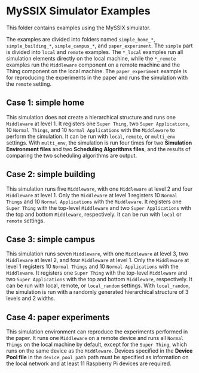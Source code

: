 # MySSIX Simulator Examples

This folder contains examples using the MySSIX simulator.

The examples are divided into folders named `simple_home_*`, `simple_building_*`, `simple_campus_*`, and `paper_experiment`. The `simple` part is divided into `local` and `remote` examples. The `*_local` examples run all simulation elements directly on the local machine, while the `*_remote` examples run the `Middleware` component on a remote machine and the Thing component on the local machine. The `paper_experiment` example is for reproducing the experiments in the paper and runs the simulation with the `remote` setting.

## Case 1: simple home

This simulation does not create a hierarchical structure and runs one `Middleware` at level 1. It registers one `Super Thing`, two `Super Applications`, 10 `Normal Things`, and 10 `Normal Applications` with the `Middleware` to perform the simulation. It can be run with `local`, `remote`, or `multi_env` settings. With `multi_env`, the simulation is run four times for two **Simulation Environment files** and two **Scheduling Algorithms files**, and the results of comparing the two scheduling algorithms are output.

## Case 2: simple building

This simulation runs five `Middleware`, with one `Middleware` at level 2 and four `Middleware` at level 1. Only the `Middleware` at level 1 registers 10 `Normal Things` and 10 `Normal Applications` with the `Middleware`. It registers one `Super Thing` with the top-level `Middleware` and two `Super Applications` with the top and bottom `Middleware`, respectively. It can be run with `local` or `remote` settings.

## Case 3: simple campus

This simulation runs seven `Middleware`, with one `Middleware` at level 3, two `Middleware` at level 2, and four `Middleware` at level 1. Only the `Middleware` at level 1 registers 10 `Normal Things` and 10 `Normal Applications` with the `Middleware`. It registers one `Super Thing` with the top-level `Middleware` and two `Super Applications` with the top and bottom `Middleware`, respectively. It can be run with local, remote, or `local_random` settings. With `local_random`, the simulation is run with a randomly generated hierarchical structure of 3 levels and 2 widths.

## Case 4: paper experiments

This simulation environment can reproduce the experiments performed in the paper. It runs one `Middleware` on a remote device and runs all `Normal Things` on the local machine by default, except for the `Super Thing`, which runs on the same device as the `Middleware`. Devices specified in the **Device Pool file** in the `device_pool_path` path must be specified as information on the local network and at least 11 Raspberry Pi devices are required.
